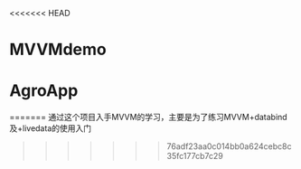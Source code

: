 <<<<<<< HEAD
# MVVMdemo
# AgroApp
=======
通过这个项目入手MVVM的学习，主要是为了练习MVVM+databind及+livedata的使用入门

>>>>>>> 76adf23aa0c014bb0a624cebc8c35fc177cb7c29
